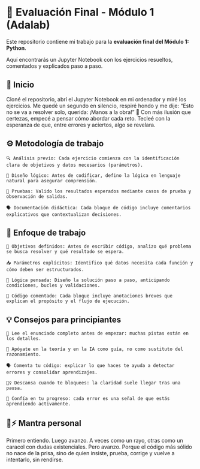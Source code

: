# 📘 Evaluación Final - Módulo 1 (Adalab)

Este repositorio contiene mi trabajo para la **evaluación final del Módulo 1: Python**. 

Aquí encontrarás un Jupyter Notebook con los ejercicios resueltos, comentados y explicados paso a paso.

## 🚀 Inicio

Cloné el repositorio, abrí el Jupyter Notebook en mi ordenador y miré los ejercicios. 
Me quedé un segundo en silencio, respiré hondo y me dije: “Esto no se va a resolver solo, querida: ¡Manos a la obra!” 💪 
Con más ilusión que certezas, empecé a pensar cómo abordar cada reto. 
Tecleé con la esperanza de que, entre errores y aciertos, algo se revelara. 

## ⚙️ Metodología de trabajo

    🔍 Análisis previo: Cada ejercicio comienza con la identificación clara de objetivos y datos necesarios (parámetros).

    🧠 Diseño lógico: Antes de codificar, defino la lógica en lenguaje natural para asegurar comprensión.

    🧪 Pruebas: Valido los resultados esperados mediante casos de prueba y observación de salidas.

    🗣️ Documentación didáctica: Cada bloque de código incluye comentarios explicativos que contextualizan decisiones.

## 🧠 Enfoque de trabajo

    🎯 Objetivos definidos: Antes de escribir código, analizo qué problema se busca resolver y qué resultado se espera.

    📥 Parámetros explícitos: Identifico qué datos necesita cada función y cómo deben ser estructurados.

    🔄 Lógica pensada: Diseño la solución paso a paso, anticipando condiciones, bucles y validaciones.

    💬 Código comentado: Cada bloque incluye anotaciones breves que explican el propósito y el flujo de ejecución.

## 💡 Consejos para principiantes

    📖 Lee el enunciado completo antes de empezar: muchas pistas están en los detalles.

    🧠 Apóyate en la teoría y en la IA como guía, no como sustituto del razonamiento.

    🗣️ Comenta tu código: explicar lo que haces te ayuda a detectar errores y consolidar aprendizajes.

    🧘‍♀️ Descansa cuando te bloquees: la claridad suele llegar tras una pausa.

    🌱 Confía en tu progreso: cada error es una señal de que estás aprendiendo activamente.

## 🐌⚡ Mantra personal

 Primero entiendo. Luego avanzo. A veces como un rayo, otras como un caracol con dudas existenciales. Pero avanzo. 
 Porque el código más sólido no nace de la prisa, sino de quien insiste, prueba, corrige y vuelve a intentarlo, sin rendirse.
